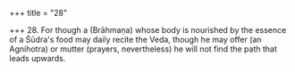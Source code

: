 +++
title = "28"

+++
28. For though a (Brāhmaṇa) whose body is nourished by the essence of a Śūdra's food may daily recite the Veda, though he may offer (an Agnihotra) or mutter (prayers, nevertheless) he will not find the path that leads upwards.
